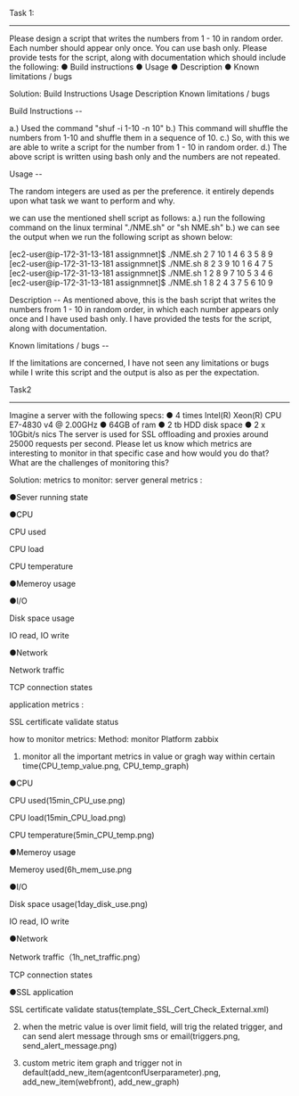 Task 1:
__________________________________________________________________________________
Please design a script that writes the numbers from 1 - 10 in random order. 
Each number should appear only once. You can use bash only. 
Please provide tests for the script, along with documentation which should include 
the following: 
● Build instructions
● Usage
● Description
● Known limitations / bugs

Solution:
Build Instructions
Usage
Description
Known limitations / bugs


Build Instructions --

a.) Used the command "shuf -i 1-10 -n 10"
b.) This command will shuffle the numbers from 1-10 and shuffle them in a sequence of 10.
c.) So, with this we are able to write a script for the number from 1 - 10 in random order.
d.) The above script is written using bash only and the numbers are not repeated.


Usage --

The random integers are used as per the preference. it entirely depends upon what task we want to perform and why.

we can use the mentioned shell script as follows:
a.) run the following command on the linux terminal "./NME.sh" or "sh NME.sh"
b.) we can see the output when we run the following script as shown below:

[ec2-user@ip-172-31-13-181 assignmnet]$ ./NME.sh
2
7
10
1
4
6
3
5
8
9
[ec2-user@ip-172-31-13-181 assignmnet]$ ./NME.sh
8
2
3
9
10
1
6
4
7
5
[ec2-user@ip-172-31-13-181 assignmnet]$ ./NME.sh
1
2
8
9
7
10
5
3
4
6
[ec2-user@ip-172-31-13-181 assignmnet]$ ./NME.sh
1
8
2
4
3
7
5
6
10
9


Description --
As mentioned above, this is the bash script that writes the numbers from 1 - 10 in random order, in which each number appears only once and I have used bash only.
I have provided the tests for the script, along with documentation.


Known limitations / bugs --

If the limitations are concerned, I have not seen any limitations or bugs while I write this script and the output is also as per the expectation.



Task2
__________________________________________________________________________________
Imagine a server with the following specs: 
● 4 times Intel(R) Xeon(R) CPU E7-4830 v4 @ 2.00GHz
● 64GB of ram
● 2 tb HDD disk space
● 2 x 10Gbit/s nics
The server is used for SSL offloading and proxies around 25000 requests per second. 
Please let us know which metrics are interesting to monitor in that specific case and 
how would you do that? What are the challenges of monitoring this? 

Solution:
metrics to monitor:
server general metrics :

●Sever running state

●CPU

CPU used

CPU load

CPU temperature

●Memeroy usage

●I/O

Disk space usage

IO read, IO write

●Network

Network traffic

TCP connection states

application metrics :

SSL certificate validate status

how to monitor metrics:
Method: monitor Platform zabbix
1. monitor all the important metrics in value or gragh way within certain time(CPU_temp_value.png, CPU_temp_graph)

●CPU

CPU used(15min_CPU_use.png)

CPU load(15min_CPU_load.png)

CPU temperature(5min_CPU_temp.png)

●Memeroy usage

Memeroy used(6h_mem_use.png

●I/O

Disk space usage(1day_disk_use.png)

IO read, IO write

●Network

Network traffic（1h_net_traffic.png）

TCP connection states

●SSL application

SSL certificate validate status(template_SSL_Cert_Check_External.xml)

2. when the metric value is over limit field, will trig the related trigger, and can send alert message through sms or email(triggers.png, send_alert_message.png)

3. custom metric item graph and trigger not in default(add_new_item(agentconfUserparameter).png, add_new_item(webfront), add_new_graph)
